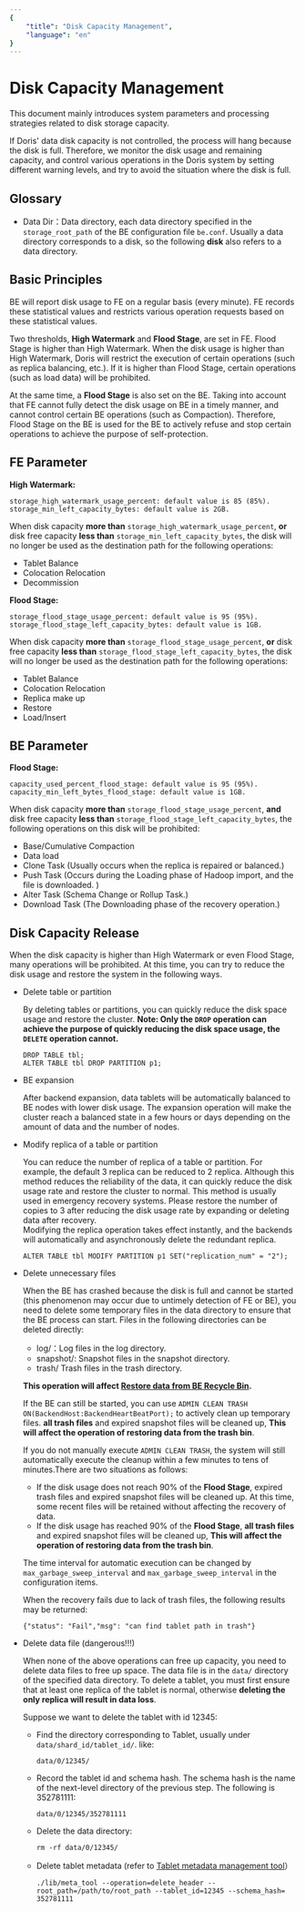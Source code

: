 ```yaml
---
{
    "title": "Disk Capacity Management",
    "language": "en"
}
---
```


<!-- 
Licensed to the Apache Software Foundation (ASF) under one
or more contributor license agreements.  See the NOTICE file
distributed with this work for additional information
regarding copyright ownership.  The ASF licenses this file
to you under the Apache License, Version 2.0 (the
"License"); you may not use this file except in compliance
with the License.  You may obtain a copy of the License at

  http://www.apache.org/licenses/LICENSE-2.0

Unless required by applicable law or agreed to in writing,
software distributed under the License is distributed on an
"AS IS" BASIS, WITHOUT WARRANTIES OR CONDITIONS OF ANY
KIND, either express or implied.  See the License for the
specific language governing permissions and limitations
under the License.
-->

# Disk Capacity Management

This document mainly introduces system parameters and processing strategies related to disk storage capacity. 

If Doris' data disk capacity is not controlled, the process will hang because the disk is full. Therefore, we monitor the disk usage and remaining capacity, and control various operations in the Doris system by setting different warning levels, and try to avoid the situation where the disk is full. 

## Glossary

* Data Dir：Data directory, each data directory specified in the `storage_root_path` of the BE configuration file `be.conf`. Usually a data directory corresponds to a disk, so the following **disk** also refers to a data directory. 

## Basic Principles

BE will report disk usage to FE on a regular basis (every minute). FE records these statistical values and restricts various operation requests based on these statistical values. 

Two thresholds, **High Watermark** and **Flood Stage**, are set in FE. Flood Stage is higher than High Watermark. When the disk usage is higher than High Watermark, Doris will restrict the execution of certain operations (such as replica balancing, etc.). If it is higher than Flood Stage, certain operations (such as load data) will be prohibited. 

At the same time, a **Flood Stage** is also set on the BE. Taking into account that FE cannot fully detect the disk usage on BE in a timely manner, and cannot control certain BE operations (such as Compaction). Therefore, Flood Stage on the BE is used for the BE to actively refuse and stop certain operations to achieve the purpose of self-protection. 

## FE Parameter

**High Watermark:**

```
storage_high_watermark_usage_percent: default value is 85 (85%).
storage_min_left_capacity_bytes: default value is 2GB.
```

When disk capacity **more than** `storage_high_watermark_usage_percent`, **or** disk free capacity **less than** `storage_min_left_capacity_bytes`, the disk will no longer be used as the destination path for the following operations:

* Tablet Balance
* Colocation Relocation
* Decommission

**Flood Stage:**

```
storage_flood_stage_usage_percent: default value is 95 (95%).
storage_flood_stage_left_capacity_bytes: default value is 1GB.
```

When disk capacity **more than** `storage_flood_stage_usage_percent`, **or** disk free capacity **less than** `storage_flood_stage_left_capacity_bytes`, the disk will no longer be used as the destination path for the following operations:
    
* Tablet Balance
* Colocation Relocation
* Replica make up
* Restore
* Load/Insert

## BE Parameter

**Flood Stage:**

```
capacity_used_percent_flood_stage: default value is 95 (95%).
capacity_min_left_bytes_flood_stage: default value is 1GB.
```

When disk capacity **more than** `storage_flood_stage_usage_percent`, **and** disk free capacity **less than** `storage_flood_stage_left_capacity_bytes`, the following operations on this disk will be prohibited:

* Base/Cumulative Compaction
* Data load
* Clone Task (Usually occurs when the replica is repaired or balanced.)
* Push Task (Occurs during the Loading phase of Hadoop import, and the file is downloaded. )
* Alter Task (Schema Change or Rollup Task.)
* Download Task (The Downloading phase of the recovery operation.)
    
## Disk Capacity Release

When the disk capacity is higher than High Watermark or even Flood Stage, many operations will be prohibited. At this time, you can try to reduce the disk usage and restore the system in the following ways. 

* Delete table or partition 

    By deleting tables or partitions, you can quickly reduce the disk space usage and restore the cluster. 
    **Note: Only the `DROP` operation can achieve the purpose of quickly reducing the disk space usage, the `DELETE` operation cannot.**

    ```
    DROP TABLE tbl;
    ALTER TABLE tbl DROP PARTITION p1;
    ```
    
* BE expansion

    After backend expansion, data tablets will be automatically balanced to BE nodes with lower disk usage. The expansion operation will make the cluster reach a balanced state in a few hours or days depending on the amount of data and the number of nodes. 
    
* Modify replica of a table or partition 

    You can reduce the number of replica of a table or partition. For example, the default 3 replica can be reduced to 2 replica. Although this method reduces the reliability of the data, it can quickly reduce the disk usage rate and restore the cluster to normal.
    This method is usually used in emergency recovery systems. Please restore the number of copies to 3 after reducing the disk usage rate by expanding or deleting data after recovery.  
    Modifying the replica operation takes effect instantly, and the backends will automatically and asynchronously delete the redundant replica. 
    
    ```
    ALTER TABLE tbl MODIFY PARTITION p1 SET("replication_num" = "2");
    ```
    
* Delete unnecessary files 

    When the BE has crashed because the disk is full and cannot be started (this phenomenon may occur due to untimely detection of FE or BE), you need to delete some temporary files in the data directory to ensure that the BE process can start.
    Files in the following directories can be deleted directly: 

    * log/：Log files in the log directory. 
    * snapshot/: Snapshot files in the snapshot directory. 
    * trash/ Trash files in the trash directory. 

    **This operation will affect [Restore data from BE Recycle Bin](./tablet-restore-tool.md).**

    If the BE can still be started, you can use `ADMIN CLEAN TRASH ON(BackendHost:BackendHeartBeatPort);` to actively clean up temporary files. **all trash files** and expired snapshot files will be cleaned up, **This will affect the operation of restoring data from the trash bin**.


    If you do not manually execute `ADMIN CLEAN TRASH`, the system will still automatically execute the cleanup within a few minutes to tens of minutes.There are two situations as follows: 
    * If the disk usage does not reach 90% of the **Flood Stage**, expired trash files and expired snapshot files will be cleaned up. At this time, some recent files will be retained without affecting the recovery of data. 
    * If the disk usage has reached 90% of the **Flood Stage**, **all trash files** and expired snapshot files will be cleaned up, **This will affect the operation of restoring data from the trash bin**.

    The time interval for automatic execution can be changed by `max_garbage_sweep_interval` and `max_garbage_sweep_interval` in the configuration items. 

    When the recovery fails due to lack of trash files, the following results may be returned: 

    ```
    {"status": "Fail","msg": "can find tablet path in trash"}
    ```

* Delete data file (dangerous!!!)

    When none of the above operations can free up capacity, you need to delete data files to free up space. The data file is in the `data/` directory of the specified data directory. To delete a tablet, you must first ensure that at least one replica of the tablet is normal, otherwise **deleting the only replica will result in data loss**. 
    
    Suppose we want to delete the tablet with id 12345: 
    
    * Find the directory corresponding to Tablet, usually under `data/shard_id/tablet_id/`. like: 

        ```data/0/12345/```
        
    * Record the tablet id and schema hash. The schema hash is the name of the next-level directory of the previous step. The following is 352781111: 

        ```data/0/12345/352781111```

    * Delete the data directory: 

        ```rm -rf data/0/12345/```

    * Delete tablet metadata (refer to [Tablet metadata management tool](./tablet-meta-tool.md)）

        ```./lib/meta_tool --operation=delete_header --root_path=/path/to/root_path --tablet_id=12345 --schema_hash= 352781111```